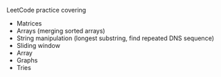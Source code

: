 LeetCode practice covering 
- Matrices
- Arrays (merging sorted arrays)
- String manipulation (longest substring, find repeated DNS sequence)
- Sliding window
- Array
- Graphs
- Tries